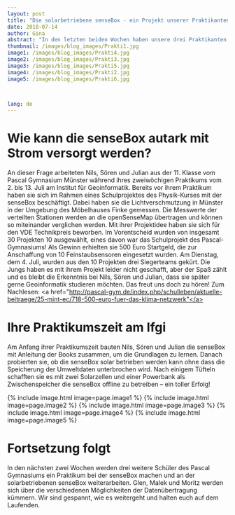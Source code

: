 ```yaml
---
layout: post
title: "Die solarbetriebene senseBox - ein Projekt unserer Praktikanten"
date: 2018-07-14
author: Gina
abstract: "In den letzten beiden Wochen haben unsere drei Praktikanten Nils, Sören und Julian vom Pascal-Gymnasium Münster an einer solarbetriebenen senseBox gearbeitet. Genaueres zu ihrem Praktikum erfahrt ihr hier."
thumbnail: /images/blog_images/Prakti1.jpg
image1: /images/blog_images/Prakti4.jpg
image2: /images/blog_images/Prakti3.jpg
image3: /images/blog_images/Prakti5.jpg
image4: /images/blog_images/Prakti2.jpg
image5: /images/blog_images/Prakti6.jpg



lang: de
---
```

Wie kann die senseBox autark mit Strom versorgt werden?
============
An dieser Frage arbeiteten Nils, Sören und Julian aus der 11. Klasse vom Pascal Gymnasium Münster während ihres zweiwöchigen Praktikums vom 2. bis 13. Juli am Institut für Geoinformatik.
Bereits vor ihrem Praktikum haben sie sich im Rahmen eines Schulprojektes des Physik-Kurses mit der senseBox beschäftigt. Dabei haben sie die Lichtverschmutzung in Münster in der Umgebung des Möbelhauses Finke gemessen. Die Messwerte der verteilten Stationen werden an die openSenseMap übertragen und können so miteinander verglichen werden. Mit ihrer Projektidee haben sie sich für den VDE Technikpreis beworben. Im Vorentscheid wurden von insgesamt 30 Projekten 10 ausgewählt, eines davon war das Schulprojekt des Pascal-Gymnasiums! Als Gewinn erhielten sie 500 Euro Startgeld, die zur Anschaffung von 10 Feinstaubsensoren eingesetzt wurden. Am Dienstag, dem 4. Juli, wurden aus den 10 Projekten drei Siegerteams gekürt. Die Jungs haben es mit ihrem Projekt leider nicht geschafft, aber der Spaß zählt und es bleibt die Erkenntnis bei Nils, Sören und Julian, dass sie später gerne Geoinformatik studieren möchten. Das freut uns doch zu hören! Zum Nachlesen: <a href="http://pascal-gym.de/index.php/schulleben/aktuelle-beitraege/25-mint-ec/718-500-euro-fuer-das-klima-netzwerk"</a> 


Ihre Praktikumszeit am Ifgi
============
Am Anfang ihrer Praktikumszeit bauten Nils, Sören und Julian die senseBox mit Anleitung der Books zusammen, um die Grundlagen zu lernen. Danach probierten sie, ob die senseBox solar betrieben werden kann ohne dass die Speicherung der Umweltdaten unterbrochen wird. Nach einigem Tüfteln schafften sie es mit zwei Solarzellen und einer Powerbank als Zwischenspeicher die senseBox offline zu betreiben – ein toller Erfolg!

{% include image.html image=page.image1 %}
{% include image.html image=page.image2 %}
{% include image.html image=page.image3 %}
{% include image.html image=page.image4 %}
{% include image.html image=page.image5 %}


Fortsetzung folgt
============
In den nächsten zwei Wochen werden drei weitere Schüler des Pascal Gymnasiums ein Praktikum bei der senseBox machen und an der solarbetriebenen senseBox weiterarbeiten. Glen, Malek und Moritz werden sich über die verschiedenen Möglichkeiten der Datenübertragung kümmern. Wir sind gespannt, wie es weitergeht und halten euch auf dem Laufenden.







